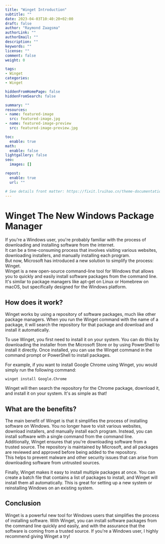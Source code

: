 ```yaml
---
title: "Winget Introduction"
subtitle: ""
date: 2023-04-03T10:40:20+02:00
draft: false
author: "Raymond Zaagsma"
authorLink: ""
authorEmail: ""
description: ""
keywords: ""
license: ""
comment: false
weight: 0

tags:
- Winget
categories:
- Winget

hiddenFromHomePage: false
hiddenFromSearch: false

summary: ""
resources:
- name: featured-image
  src: featured-image.jpg
- name: featured-image-preview
  src: featured-image-preview.jpg

toc:
  enable: true
math:
  enable: false
lightgallery: false
seo:
  images: []

repost:
  enable: true
  url: ""

# See details front matter: https://fixit.lruihao.cn/theme-documentation-content/#front-matter
---
```


<!--more-->

# Winget The New Windows Package Manager
If you're a Windows user, you're probably familiar with the process of downloading and installing software from the internet.  
It can be a time-consuming process that involves visiting various websites, downloading installers, and manually installing each program.  
But now, Microsoft has introduced a new solution to simplify the process: Winget.  
Winget is a new open-source command-line tool for Windows that allows you to quickly and easily install software packages from the command line.  
It's similar to package managers like apt-get on Linux or Homebrew on macOS, but specifically designed for the Windows platform.

## How does it work?

Winget works by using a repository of software packages, much like other package managers. When you run the Winget command with the name of a package, it will search the repository for that package and download and install it automatically.

To use Winget, you first need to install it on your system. 
You can do this by downloading the installer from the Microsoft Store or by using PowerShell to install it directly. 
Once installed, you can use the Winget command in the command prompt or PowerShell to install packages.

For example, if you want to install Google Chrome using Winget, you would simply run the following command:  
```
winget install Google.Chrome
```

Winget will then search the repository for the Chrome package, download it, and install it on your system. It's as simple as that!

## What are the benefits?
The main benefit of Winget is that it simplifies the process of installing software on Windows. You no longer have to visit various websites, download installers, and manually install each program. Instead, you can install software with a single command from the command line.  
Additionally, Winget ensures that you're downloading software from a trusted source. The repository is maintained by Microsoft, and all packages are reviewed and approved before being added to the repository.  
This helps to prevent malware and other security issues that can arise from downloading software from untrusted sources.  

Finally, Winget makes it easy to install multiple packages at once. You can create a batch file that contains a list of packages to install, and Winget will install them all automatically. This is great for setting up a new system or reinstalling Windows on an existing system.

## Conclusion
Winget is a powerful new tool for Windows users that simplifies the process of installing software. With Winget, you can install software packages from the command line quickly and easily, and with the assurance that the software is coming from a trusted source. If you're a Windows user, I highly recommend giving Winget a try!